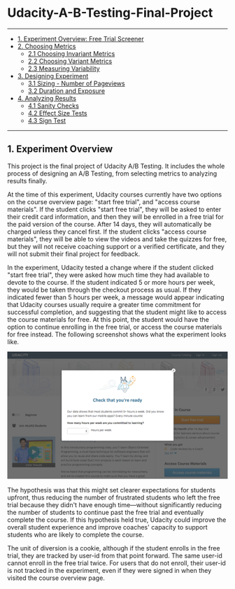 # Udacity-A-B-Testing-Final-Project

---

- [1. Experiment Overview: Free Trial Screener](#1-experiment-overview)
- [2. Choosing Metrics]()
  - [2.1 Choosing Invariant Metrics]()
  - [2.2 Choosing Variant Metrics]()
  - [2.3 Measuring Variability]()
- [3. Designing Experiment]()
  - [3.1 Sizing - Number of Pageviews]()
  - [3.2 Duration and Exposure]()
- [4. Analyzing Results]()
  - [4.1 Sanity Checks]()
  - [4.2 Effect Size Tests]()
  - [4.3 Sign Test]()
  
---

## 1. Experiment Overview
This project is the final project of Udacity A/B Testing. It includes the whole process of designing an A/B Testing, from selecting metrics to analyzing results finally.

At the time of this experiment, Udacity courses currently have two options on the course overview page: "start free trial", and "access course materials". If the student clicks "start free trial", they will be asked to enter their credit card information, and then they will be enrolled in a free trial for the paid version of the course. After 14 days, they will automatically be charged unless they cancel first. If the student clicks "access course materials", they will be able to view the videos and take the quizzes for free, but they will not receive coaching support or a verified certificate, and they will not submit their final project for feedback.

In the experiment, Udacity tested a change where if the student clicked "start free trial", they were asked how much time they had available to devote to the course. If the student indicated 5 or more hours per week, they would be taken through the checkout process as usual. If they indicated fewer than 5 hours per week, a message would appear indicating that Udacity courses usually require a greater time commitment for successful completion, and suggesting that the student might like to access the course materials for free. At this point, the student would have the option to continue enrolling in the free trial, or access the course materials for free instead. The following screenshot shows what the experiment looks like.

![screenshot](https://github.com/Zhenyu0521/Udacity-A-B-Testing-Final-Project/blob/master/Data/Final%20Project_%20Experiment%20Screenshot.png)

The hypothesis was that this might set clearer expectations for students upfront, thus reducing the number of frustrated students who left the free trial because they didn't have enough time—without significantly reducing the number of students to continue past the free trial and eventually complete the course. If this hypothesis held true, Udacity could improve the overall student experience and improve coaches' capacity to support students who are likely to complete the course.


The unit of diversion is a cookie, although if the student enrolls in the free trial, they are tracked by user-id from that point forward. The same user-id cannot enroll in the free trial twice. For users that do not enroll, their user-id is not tracked in the experiment, even if they were signed in when they visited the course overview page.


  

